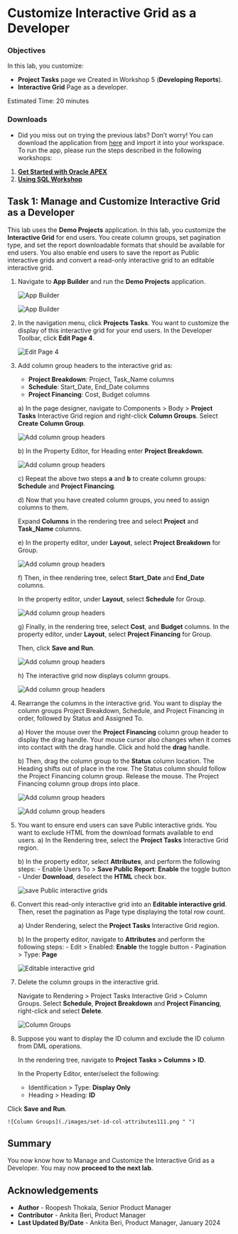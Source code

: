 # Customize Interactive Grid as a Developer


### Objectives
In this lab, you customize:
  - **Project Tasks** page we Created in Workshop 5 (**Developing Reports**).
  - **Interactive Grid** Page as a developer.


Estimated Time: 20 minutes


### Downloads

- Did you miss out on trying the previous labs? Don’t worry! You can download the application from [here](files/demo-projects-2.sql) and import it into your workspace. To run the app, please run the steps described in the following workshops:
1. **[Get Started with Oracle APEX](https://apexapps.oracle.com/pls/apex/r/dbpm/livelabs/run-workshop?p210_wid=3509)** 
2. **[Using SQL Workshop](https://apexapps.oracle.com/pls/apex/r/dbpm/livelabs/run-workshop?p210_wid=3524)** 

## Task 1: Manage and Customize Interactive Grid as a Developer
This lab uses the **Demo Projects** application. In this lab, you customize the **Interactive Grid** for end users. You create column groups, set pagination type, and set the report downloadable formats that should be available for end users. You also enable end users to save the report as Public interactive grids and convert a read-only interactive grid to an editable interactive grid.

1. Navigate to **App Builder** and run the **Demo Projects** application.

    ![App Builder](./images/select-demo-projects-app11.png " ")

    ![App Builder](./images/run-demo-projects-app11.png " ")

2. In the navigation menu, click **Projects Tasks**. You want to customize the display of this interactive grid for your end users. In the Developer Toolbar, click **Edit Page 4**.

    ![Edit Page 4](./images/click-page11.png " ")

3. Add column group headers to the interactive grid as:
    - **Project Breakdown**: Project, Task_Name columns
    - **Schedule**: Start\_Date, End\_Date columns
    - **Project Financing**: Cost, Budget columns  

    a) In the page designer, navigate to Components > Body > **Project Tasks** Interactive Grid region and right-click **Column Groups**. Select **Create Column Group**.

    ![Add column group headers](./images/create-column-group11.png " ")

    b) In the Property Editor, for Heading enter **Project Breakdown**.

    ![Add column group headers](./images/create-column-group1.png " ")

    c) Repeat the above two steps **a** and **b** to create column groups: **Schedule** and **Project Financing**.

    d) Now that you have created column groups, you need to assign columns to them. 
    
    Expand **Columns** in the rendering tree and select **Project** and **Task_Name** columns.

    e) In the property editor, under **Layout**, select **Project Breakdown** for Group.

    ![Add column group headers](./images/select-project-breakdown11.png " ")

    f) Then, in thee rendering tree, select **Start\_Date** and **End\_Date** columns. 
    
    In the property editor, under **Layout**, select **Schedule** for Group.

    ![Add column group headers](./images/select-schedule-group11.png " ")

    g) Finally, in the rendering tree, select **Cost**, and **Budget** columns. In the property editor, under **Layout**, select **Project Financing** for Group.

    Then, click **Save and Run**.

    ![Add column group headers](./images/select-financing-group11.png " ")

    h) The interactive grid now displays column groups.

    ![Add column group headers](./images/display-groups11.png " ")

4. Rearrange the columns in the interactive grid. You want to display the column groups Project Breakdown, Schedule, and Project Financing in order, followed by Status and Assigned To.

    a) Hover the mouse over the **Project Financing** column group header to display the drag handle. Your mouse cursor also changes when it comes into contact with the drag handle. Click and hold the **drag** handle.

    b) Then, drag the column group to the **Status** column location. The Heading shifts out of place in the row. The Status column should follow the Project Financing column group. Release the mouse. The Project Financing column group drops into place.

    ![Add column group headers](./images/rearrange-column11.png " ")

    ![Add column group headers](./images/rearrange-column12.png " ")

5. You want to ensure end users can save Public interactive grids. You want to exclude HTML from the download formats available to end users.
    a) In the Rendering tree, select the **Project Tasks** Interactive Grid region.

    b) In the property editor, select **Attributes**, and perform the following steps: 
        - Enable Users To > **Save Public Report**: **Enable** the toggle button
        - Under **Download**, deselect the **HTML** check box.

    ![save Public interactive grids](./images/enbale-public-reports11.png " ")

6. Convert this read-only interactive grid into an **Editable interactive grid**. Then, reset the pagination as Page type displaying the total row count.  

    a) Under Rendering, select the **Project Tasks** Interactive Grid region.

    b) In the property editor, navigate to **Attributes** and perform the following steps:
        - Edit > Enabled: **Enable** the toggle button
        - Pagination > Type: **Page**

    ![Editable interactive grid](./images/edit-enabled11.png " ")

7. Delete the column groups in the interactive grid. 

    Navigate to Rendering > Project Tasks Interactive Grid > Column Groups. Select **Schedule**, **Project Breakdown** and **Project Financing**, right-click and select **Delete**.

    ![Column Groups](./images/delete-column-group11.png " ")

8. Suppose you want to display the ID column and exclude the ID column from DML operations. 

    In the rendering tree, navigate to **Project Tasks > Columns > ID**. 
    
    In the Property Editor, enter/select the following:

    - Identification > Type: **Display Only**
    - Heading > Heading: **ID**

  Click **Save and Run**.

    ![Column Groups](./images/set-id-col-attributes111.png " ")


## Summary
You now know how to Manage and Customize the Interactive Grid as a Developer. You may now **proceed to the next lab**.

## Acknowledgements
- **Author** - Roopesh Thokala, Senior Product Manager
- **Contributor** - Ankita Beri, Product Manager
- **Last Updated By/Date** - Ankita Beri, Product Manager, January 2024
